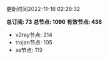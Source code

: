 更新时间2022-11-16 02:29:32

**总订阅: 73**
**总节点: 1090**
**有效节点: 438**
- v2ray节点: 214
- trojan节点: 105
- ss节点: 119
